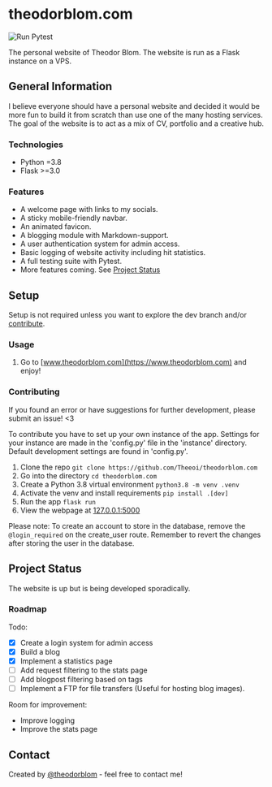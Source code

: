 # theodorblom.com

![Run Pytest](https://github.com/Theeoi/theodorblom.com/actions/workflows/test.yml/badge.svg?label=Tests)

The personal website of Theodor Blom.
The website is run as a Flask instance on a VPS.

## General Information

I believe everyone should have a personal website and decided it would be more
fun to build it from scratch than use one of the many hosting services. The
goal of the website is to act as a mix of CV, portfolio and a creative hub.

### Technologies

- Python =3.8
- Flask >=3.0

### Features

- A welcome page with links to my socials.
- A sticky mobile-friendly navbar.
- An animated favicon.
- A blogging module with Markdown-support.
- A user authentication system for admin access.
- Basic logging of website activity including hit statistics.
- A full testing suite with Pytest.
- More features coming. See [Project Status](#project-status)

## Setup

Setup is not required unless you want to explore the dev branch and/or
[contribute](#contributing).

### Usage

1. Go to [www.theodorblom.com](https://www.theodorblom.com) and enjoy!

### Contributing

If you found an error or have suggestions for further development, please
submit an issue! <3

To contribute you have to set up your own instance of the app. Settings for
your instance are made in the 'config.py' file in the 'instance' directory.
Default development settings are found in 'config.py'.

1. Clone the repo `git clone https://github.com/Theeoi/theodorblom.com`
2. Go into the directory `cd theodorblom.com`
3. Create a Python 3.8 virtual environment `python3.8 -m venv .venv`
4. Activate the venv and install requirements `pip install .[dev]`
5. Run the app `flask run`
6. View the webpage at [127.0.0.1:5000](http://127.0.0.1:5000)

Please note:
To create an account to store in the database, remove the `@login_required` on
the create_user route. Remember to revert the changes after storing the user in
the database.

## Project Status

The website is up but is being developed sporadically.

### Roadmap

Todo:

- [x] Create a login system for admin access
- [x] Build a blog
- [x] Implement a statistics page
- [ ] Add request filtering to the stats page
- [ ] Add blogpost filtering based on tags
- [ ] Implement a FTP for file transfers (Useful for hosting blog images).

Room for improvement:

- Improve logging
- Improve the stats page

## Contact

Created by [@theodorblom](https://www.theodorblom.com) - feel free to contact
me!
